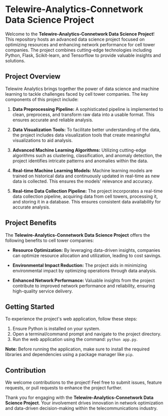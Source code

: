 # Telewire-Analytics-Connetwork Data Science Project

Welcome to the **Telewire-Analytics-Connetwork Data Science Project**! This repository hosts an advanced data science project focused on optimizing resources and enhancing network performance for cell tower companies. The project combines cutting-edge technologies including Python, Flask, Scikit-learn, and Tensorflow to provide valuable insights and solutions.

## Project Overview

Telewire Analytics brings together the power of data science and machine learning to tackle challenges faced by cell tower companies. The key components of this project include:

1. **Data Preprocessing Pipeline:** A sophisticated pipeline is implemented to clean, preprocess, and transform raw data into a usable format. This ensures accurate and reliable analysis.

2. **Data Visualization Tools:** To facilitate better understanding of the data, the project includes data visualization tools that create meaningful visualizations to aid analysis.

3. **Advanced Machine Learning Algorithms:** Utilizing cutting-edge algorithms such as clustering, classification, and anomaly detection, the project identifies intricate patterns and anomalies within the data.

4. **Real-time Machine Learning Models:** Machine learning models are trained on historical data and continuously updated in real-time as new data is collected. This ensures the models' relevance and accuracy.

5. **Real-time Data Collection Pipeline:** The project incorporates a real-time data collection pipeline, acquiring data from cell towers, processing it, and storing it in a database. This ensures consistent data availability for accurate analysis.

## Project Benefits

The **Telewire-Analytics-Connetwork Data Science Project** offers the following benefits to cell tower companies:

- **Resource Optimization:** By leveraging data-driven insights, companies can optimize resource allocation and utilization, leading to cost savings.

- **Environmental Impact Reduction:** The project aids in minimizing environmental impact by optimizing operations through data analysis.

- **Enhanced Network Performance:** Valuable insights from the project contribute to improved network performance and reliability, ensuring high-quality service delivery.

## Getting Started

To experience the project's web application, follow these steps:

1. Ensure Python is installed on your system.
2. Open a terminal/command prompt and navigate to the project directory.
3. Run the web application using the command: `python app.py`.

**Note:** Before running the application, make sure to install the required libraries and dependencies using a package manager like `pip`.

## Contribution

We welcome contributions to the project! Feel free to submit issues, feature requests, or pull requests to enhance the project further.

Thank you for engaging with the **Telewire-Analytics-Connetwork Data Science Project**. Your involvement drives innovation in network optimization and data-driven decision-making within the telecommunications industry.
